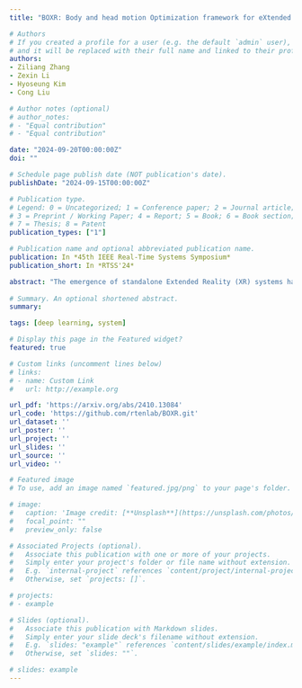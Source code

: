 ```yaml
---
title: "BOXR: Body and head motion Optimization framework for eXtended Reality"

# Authors
# If you created a profile for a user (e.g. the default `admin` user), write the username (folder name) here
# and it will be replaced with their full name and linked to their profile.
authors:
- Ziliang Zhang
- Zexin Li
- Hyoseung Kim
- Cong Liu

# Author notes (optional)
# author_notes:
# - "Equal contribution"
# - "Equal contribution"

date: "2024-09-20T00:00:00Z"
doi: ""

# Schedule page publish date (NOT publication's date).
publishDate: "2024-09-15T00:00:00Z"

# Publication type.
# Legend: 0 = Uncategorized; 1 = Conference paper; 2 = Journal article;
# 3 = Preprint / Working Paper; 4 = Report; 5 = Book; 6 = Book section;
# 7 = Thesis; 8 = Patent
publication_types: ["1"]

# Publication name and optional abbreviated publication name.
publication: In *45th IEEE Real-Time Systems Symposium*
publication_short: In *RTSS'24*

abstract: "The emergence of standalone Extended Reality (XR) systems has enhanced user mobility, accommodating both subtle, frequent head motions and substantial, less frequent body motions. However, the pervasively used Motion-to-Display (M2D) latency metric, which measures the delay between the most recent motion and its corresponding display update, only accounts for head motions. This oversight can leave users prone to motion sickness if significant body motion is involved. Although existing methods optimize M2D latency through asynchronous task scheduling and reprojection methods, they introduce challenges like resource contention between tasks and outdated pose data. These challenges are further complicated by user motion dynamics and scene changes during runtime. To address these issues, we for the first time introduce the Camera-to-Display (C2D) latency metric, which captures the delay caused by body motions, and present BOXR, a framework designed to co-optimize both body and head motion delays within an XR system. BOXR enhances the coordination between M2D and C2D latencies by efficiently scheduling tasks to avoid contentions while maintaining an up-to-date pose in the output frame. Moreover, BOXR incorporates a motion-driven visual inertial odometer to adjust to user motion dynamics and employs scene-dependent foveated rendering to manage changes in the scene effectively. Our evaluations show that BOXR significantly outperforms state-of-the-art solutions in 11 EuRoC MAV datasets across 4 XR applications across 3 hardware platforms. In controlled motion and scene settings, BOXR reduces M2D and C2D latencies by up to 63% and 27%, respectively and increases frame rate by up to 43%. In practical deployments, BOXR achieves substantial reductions in real-world scenarios—up to 42% in M2D latency and 31% in C2D latency—while maintaining remarkably low miss rates of only 1.6% for M2D requirements and 1.0% for C2D requirements."
  
# Summary. An optional shortened abstract.
summary:

tags: [deep learning, system]

# Display this page in the Featured widget?
featured: true

# Custom links (uncomment lines below)
# links:
# - name: Custom Link
#   url: http://example.org

url_pdf: 'https://arxiv.org/abs/2410.13084'
url_code: 'https://github.com/rtenlab/BOXR.git'
url_dataset: ''
url_poster: ''
url_project: ''
url_slides: ''
url_source: ''
url_video: ''

# Featured image
# To use, add an image named `featured.jpg/png` to your page's folder.

# image:
#   caption: 'Image credit: [**Unsplash**](https://unsplash.com/photos/pLCdAaMFLTE)'
#   focal_point: ""
#   preview_only: false

# Associated Projects (optional).
#   Associate this publication with one or more of your projects.
#   Simply enter your project's folder or file name without extension.
#   E.g. `internal-project` references `content/project/internal-project/index.md`.
#   Otherwise, set `projects: []`.

# projects:
# - example

# Slides (optional).
#   Associate this publication with Markdown slides.
#   Simply enter your slide deck's filename without extension.
#   E.g. `slides: "example"` references `content/slides/example/index.md`.
#   Otherwise, set `slides: ""`.

# slides: example
---
```

<!--
{{% callout note %}}
Click the *Cite* button above to demo the feature to enable visitors to import publication metadata into their reference management software.
{{% /callout %}}

{{% callout note %}}
Create your slides in Markdown - click the *Slides* button to check out the example.
{{% /callout %}}

Supplementary notes can be added here, including [code, math, and images](https://wowchemy.com/docs/writing-markdown-latex/). -->
